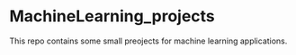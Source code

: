 # MachineLearning_projects

This repo contains some small preojects for machine learning applications.
